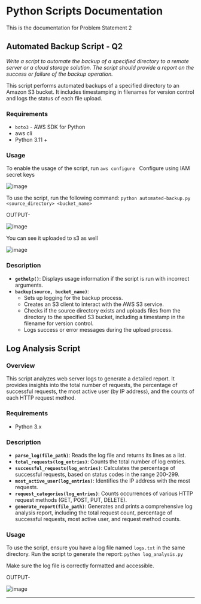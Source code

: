 # Python Scripts Documentation
This is the documentation for Problem Statement 2

## Automated Backup Script - Q2
*Write a script to automate the backup of a specified directory to a remote server or a cloud storage solution. The script should provide a report on the success or failure of the backup operation.*

This script performs automated backups of a specified directory to an Amazon S3 bucket. It includes timestamping in filenames for version control and logs the status of each file upload.

### Requirements
- `boto3` - AWS SDK for Python
- aws cli
- Python 3.11 +

### Usage
To enable the usage of the script, run ```aws configure ```
Configure using IAM secret keys

![image](https://github.com/user-attachments/assets/1c9831f9-aa80-4be6-a491-4c0cc7d4fa91)

To use the script, run the following command:
`python automated-backup.py <source_directory> <bucket_name>`

OUTPUT-

![image](https://github.com/user-attachments/assets/cc070349-1b95-4cd4-a8d9-f804d939c0e1)

You can see it uploaded to s3 as well

![image](https://github.com/user-attachments/assets/01eb000b-9037-472e-b9a9-90a0a18a3fc3)


### Description
- **`gethelp()`**: Displays usage information if the script is run with incorrect arguments.
- **`backup(source, bucket_name)`**: 
  - Sets up logging for the backup process.
  - Creates an S3 client to interact with the AWS S3 service.
  - Checks if the source directory exists and uploads files from the directory to the specified S3 bucket, including a timestamp in the filename for version control.
  - Logs success or error messages during the upload process.

## Log Analysis Script

### Overview
This script analyzes web server logs to generate a detailed report. It provides insights into the total number of requests, the percentage of successful requests, the most active user (by IP address), and the counts of each HTTP request method.

### Requirements
- Python 3.x

### Description
- **`parse_log(file_path)`**: Reads the log file and returns its lines as a list.
- **`total_requests(log_entries)`**: Counts the total number of log entries.
- **`successful_requests(log_entries)`**: Calculates the percentage of successful requests, based on status codes in the range 200-299.
- **`most_active_user(log_entries)`**: Identifies the IP address with the most requests.
- **`request_categories(log_entries)`**: Counts occurrences of various HTTP request methods (GET, POST, PUT, DELETE).
- **`generate_report(file_path)`**: Generates and prints a comprehensive log analysis report, including the total request count, percentage of successful requests, most active user, and request method counts.

### Usage
To use the script, ensure you have a log file named `logs.txt` in the same directory. Run the script to generate the report:
`python log_analysis.py`

Make sure the log file is correctly formatted and accessible.

OUTPUT-

![image](https://github.com/user-attachments/assets/35dedba2-6d9b-4573-acef-d11e065bd4f7)

---





